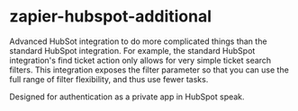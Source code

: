 # zapier-hubspot-additional
Advanced HubSot integration to do more complicated things than the standard HubSpot integration. For example, the standard HubSpot integration's find ticket action only allows for very simple ticket search filters. This integration exposes the filter parameter so that you can use the full range of filter flexibility, and thus use fewer tasks. 

Designed for authentication as a private app in HubSpot speak.

